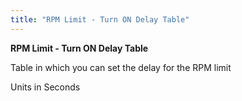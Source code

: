 ```yaml
---
title: "RPM Limit - Turn ON Delay Table"
---
```


**RPM Limit - Turn ON Delay Table**


Table in which you can set the delay for the RPM limit&nbsp;

Units in Seconds

